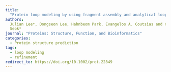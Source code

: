 ```yaml
---
title:
  "Protein loop modeling by using fragment assembly and analytical loop closure"
authors:
  Julian Lee*, Dongseon Lee, Hahnbeom Park, Evangelos A. Coutsias and Chaok
  Seok*
journal: "Proteins: Structure, Function, and Bioinformatics"
categories:
  - Protein structure prediction
tags:
  - loop modeling
  - refinement
redirect_to: https://doi.org/10.1002/prot.22849
---
```

